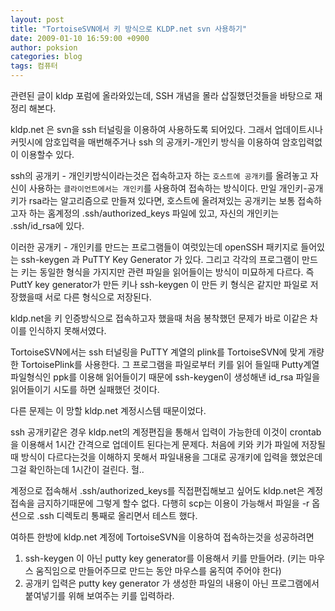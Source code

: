 ```yaml
---
layout: post
title: "TortoiseSVN에서 키 방식으로 KLDP.net svn 사용하기"
date: 2009-01-10 16:59:00 +0900
author: poksion
categories: blog
tags: 컴퓨터
---
```


관련된 글이 kldp 포럼에 올라와있는데, SSH 개념을 몰라 삽질했던것들을 바탕으로 재정리 해본다.

kldp.net 은 svn을 ssh 터널링을 이용하여 사용하도록 되어있다. 그래서 업데이트시나 커밋시에 암호입력을 매번해주거나 ssh 의 공개키-개인키 방식을 이용하여 암호입력없이 이용할수 있다.

ssh의 공개키 - 개인키방식이라는것은 접속하고자 하는 ```호스트에 공개키```를 올려놓고 자신이 사용하는 ```클라이언트에서는 개인키```를 사용하여 접속하는 방식이다. 만일 개인키-공개키가 rsa라는 알고리즘으로 만들져 있다면, 호스트에 올려져있는 공개키는 보통 접속하고자 하는 홈계정의 .ssh/authorized_keys 파일에 있고, 자신의 개인키는 .ssh/id_rsa에 있다.

이러한 공개키 - 개인키를 만드는 프로그램들이 여럿있는데 openSSH 패키지로 들어있는 ssh-keygen 과 PuTTY Key Generator 가 있다. 그리고 각각의 프로그램이 만드는 키는 동일한 형식을 가지지만 관련 파일을 읽어들이는 방식이 미묘하게 다르다. 즉 PuttY key generator가 만든 키나 ssh-keygen 이 만든 키 형식은 같지만 파일로 저장했을때 서로 다른 형식으로 저장된다.

kldp.net을 키 인증방식으로 접속하고자 했을때 처음 봉착했던 문제가 바로 이같은 차이를 인식하지 못해서였다. 

TortoiseSVN에서는 ssh 터널링을 PuTTY 계열의 plink를 TortoiseSVN에 맞게 개량한 TortoisePlink를 사용한다. 그 프로그램을 파일로부터 키를 읽어 들일때 Putty계열 파일형식인 ppk를 이용해 읽어들이기 때문에 ssh-keygen이 생성해낸 id_rsa 파일을 읽어들이기 시도를 하면 실패했던 것이다.

다른 문제는 이 망할 kldp.net 계정시스템 때문이었다.

ssh 공개키같은 경우 kldp.net의 계정편집을 통해서 입력이 가능한데 이것이 crontab을 이용해서 1시간 간격으로 업데이트 된다는게 문제다. 처음에 키와 키가 파일에 저장될때 방식이 다르다는것을 이해하지 못해서 파일내용을 그대로 공개키에 입력을 했었은데 그걸 확인하는데 1시간이 걸린다. 헐..

계정으로 접속해서 .ssh/authorized_keys를 직접편집해보고 싶어도 kldp.net은 계정접속을 금지하기때문에 그렇게 할수 없다. 다행히 scp는 이용이 가능해서 파일을 -r 옵션으로 .ssh 디렉토리 통째로 올리면서 테스트 했다.

여하튼 한방에 kldp.net 계정에 TortoiseSVN을 이용하여 접속하는것을 성공하려면

 1. ssh-keygen 이 아닌 putty key generator를 이용해서 키를 만들어라. (키는 마우스 움직임으로 만들어주므로 만드는 동안 마우스를 움직여 주어야 한다)
 2. 공개키 입력은 putty key generator 가 생성한 파일의 내용이 아닌 프로그램에서 붙여넣기를 위해 보여주는 키를 입력하라.

